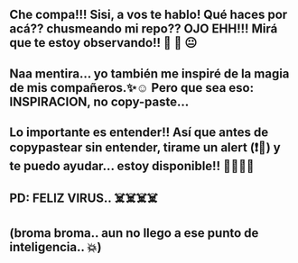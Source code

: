 ## Che compa!!! Sisi, a vos te hablo! Qué haces por acá?? chusmeando mi repo?? OJO EHH!!! Mirá que te estoy observando!! 👀 👀 😐
## Naa mentira... yo también me inspiré de la magia de mis compañeros.✨☺️ Pero que sea eso: INSPIRACION, no copy-paste...
## Lo importante es entender!! Así que antes de copypastear sin entender, tirame un alert (❗📧) y te puedo ayudar... estoy disponible!! 💪💪😉😊

## PD: FELIZ VIRUS.. ☠️☠️☠️☠️
## (broma broma.. aun no llego a ese punto de inteligencia.. 💥)